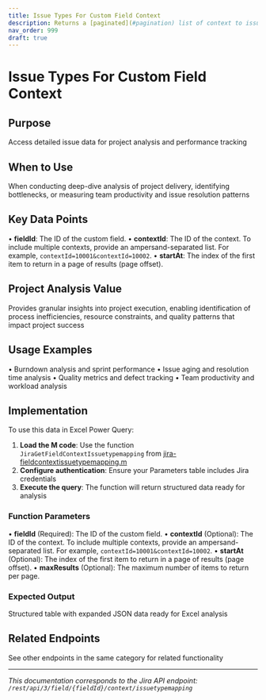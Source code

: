 ```yaml
---
title: Issue Types For Custom Field Context
description: Returns a [paginated](#pagination) list of context to issue type mappings for a custom field. Mappings are returned for all contexts or a list of cont...
nav_order: 999
draft: true
---
```


# Issue Types For Custom Field Context

## Purpose
Access detailed issue data for project analysis and performance tracking

## When to Use
When conducting deep-dive analysis of project delivery, identifying bottlenecks, or measuring team productivity and issue resolution patterns

## Key Data Points
• **fieldId**: The ID of the custom field.
• **contextId**: The ID of the context. To include multiple contexts, provide an ampersand-separated list. For example, `contextId=10001&contextId=10002`.
• **startAt**: The index of the first item to return in a page of results (page offset).

## Project Analysis Value
Provides granular insights into project execution, enabling identification of process inefficiencies, resource constraints, and quality patterns that impact project success

## Usage Examples
• Burndown analysis and sprint performance
• Issue aging and resolution time analysis
• Quality metrics and defect tracking
• Team productivity and workload analysis

## Implementation
To use this data in Excel Power Query:

1. **Load the M code**: Use the function `JiraGetFieldContextIssuetypemapping` from [jira-fieldcontextissuetypemapping.m](../assets/jira-fieldcontextissuetypemapping.m)
2. **Configure authentication**: Ensure your Parameters table includes Jira credentials
3. **Execute the query**: The function will return structured data ready for analysis

### Function Parameters
• **fieldId** (Required): The ID of the custom field.
• **contextId** (Optional): The ID of the context. To include multiple contexts, provide an ampersand-separated list. For example, `contextId=10001&contextId=10002`.
• **startAt** (Optional): The index of the first item to return in a page of results (page offset).
• **maxResults** (Optional): The maximum number of items to return per page.

### Expected Output
Structured table with expanded JSON data ready for Excel analysis

## Related Endpoints
See other endpoints in the same category for related functionality

---
*This documentation corresponds to the Jira API endpoint: `/rest/api/3/field/{fieldId}/context/issuetypemapping`*
